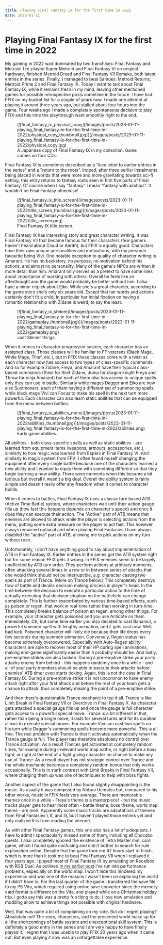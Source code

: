 ```yaml
---
title: Playing Final Fantasy IX for the first time in 2022
date: 2023-01-11
---
```


Playing Final Fantasy IX for the first time in 2022
===================================================

My gaming in 2022 wad dominated by two franchises: Final Fantasy and Metroid.  I
re-played Super Metroid and Final Fantasy VI on original hardware, finished
Metroid Dread and Final Fantasy VII Remake, both latest entries in the series.
Finally, I managed to beat Samues: Metroid Returns, Metroid Prime 2 and Final
Fantasy IX.  Today I want to talk about Final Fantasy IX, while it remains fresh
in my mind, leaving other mentioned games for possible retrospective posts
sometime in the future.  I have had FFIX on my bucket list for a couple of years
now.  I made one attempt at playing it around three years ago, but stalled about
four hours into the game.  Four weeks ago I made a completely spontaneous
decision to play FFIX and this time the playthrough went smoothly right to the
end.

<div class="thumbnail">
<figure>
[![final_fantasy_ix_physical_copy](/images/posts/2023-01-11-playing_final_fantasy-ix-for-the-first-time-in-2022/physical_copy_thumbnail.jpg)](/images/posts/2023-01-11-playing_final_fantasy-ix-for-the-first-time-in-2022/physical_copy.jpg)
<figcaption>A Japanese copy of Final Fantasy IX in my collection.  Game comes on
 four CDs.</figcaption>
</figure>
</div>

Final Fantasy IX is sometimes described as a "love letter to earlier entries in
the series" and a "return to the roots".  Indeed, after three earlier
instalments being placed in worlds that were more and more gravitating towards
sci-fi setting, this entry returns to fantasy roots seen in first five parts of
Final Fantasy.  Of course when I say "fantasy" I mean "fantasy with airships".
It wouldn't be Final Fantasy otherwise!

<div class="thumbnail">
<figure>
[![final_fantasy_ix_title_screen](/images/posts/2023-01-11-playing_final_fantasy-ix-for-the-first-time-in-2022/title_screen_thumbnail.jpg)](/images/posts/2023-01-11-playing_final_fantasy-ix-for-the-first-time-in-2022/title_screen.png)
<figcaption>Final Fantasy IX title screen.</figcaption>
</figure>
</div>

Final Fantasy IX has interesting story and great character writing.  It was
Final Fantasy VII that became famous for their characters (few gamers haven't
heard about Cloud or Aerith), but FFIX is equally good.  Characters have their
own unique personalities and motivations, with my personal favourite being Vivi.
One notable exception to quality of character writing is Amarant.  He has no
backstory, no purpose, no motivation behind his actions, and almost no
personality.  Many of the game's NPCs are written in more detail than him.
Amarant only serves as a pretext to have some lines about importance of working
with others.  Overall he feels like an afterthought and the game would probably
be better without him.  I also have a minor nitpick about Eiko.  While she's a
great character, according to the game story she's only six years old.  Except
that her words and actions certainly don't fit a child.  In particular her
initial fixation on having a romantic relationship with Zidane is weird, to say
the least.

<div class="thumbnail">
<figure>
[![final_fantasy_ix_steiner](/images/posts/2023-01-11-playing_final_fantasy-ix-for-the-first-time-in-2022/gameplay_thumbnail.jpg)](/images/posts/2023-01-11-playing_final_fantasy-ix-for-the-first-time-in-2022/gameplay.png)
<figcaption>Just Steiner things.</figcaption>
</figure>
</div>

When it comes to character progression system, each character has an assigned
class.  Those classes will be familiar to FF veterans (Black Mage, White Mage,
Thief, etc.), but in FFIX these classes come with a twist as each character now
has access to two types of class-specific commands.  And so for example Zidane,
Freya, and Amarant have their typical class-based commands (Steal for thief
Zidane, Jump for dragon knight Freya and Throw for ninja Amarant) but each of
them also has access to unique spells only they can use in battle.  Similarly
white mages Dagger and Eiko are now also Summoners, each of them having a
different set of summoning spells, while black mage Vivi can Focus to make his
spell in the next turn more powerful.  Each character can also learn static
abilities that can be equipped from the menu between battles:

<div class="thumbnail">
<figure>
[![final_fantasy_ix_abilities_menu](/images/posts/2023-01-11-playing_final_fantasy-ix-for-the-first-time-in-2022/abilities_thumbnail.jpg)](/images/posts/2023-01-11-playing_final_fantasy-ix-for-the-first-time-in-2022/abilities.png)
<figcaption>Early game abilities.</figcaption>
</figure>
</div>

All abilities - both class-specific spells as well as static abilities - are
learned from equipment items (weapons, armours, accessories, etc.), similarly to
how magic was learned from Espers in Final Fantasy VI.  And similarly to magic
system from FFVI I often found myself changing the equipment after every single
battle because one of the characters learned a new ability and I wanted to equip
them with something different so that they begin learning a new ability.  There
were moments when this became a bit tedious but overall it wasn't a big deal.
Overall the ability system is fairly simple and doesn't really offer any freedom
when it comes to character builds.

When it comes to battles, Final Fantasy IX uses a classic turn based ATB (Active
Time Battle) system, where characters wait until their action gauge fills up
(how fast this happens depends on character's speed) and once it does they can
execute their action.  The "Active" part of ATB means that enemies are allowed
to attack while the player is selecting actions from the menu, putting some
extra pressure on the player to act fast.  This however always remained optional
and when playing Final Fantasies I have always disabled the "active" part of
ATB, allowing me to pick actions on my turn without rush.

Unfortunately, I don't have anything good to say about implementation of ATB in
Final Fantasy IX.  Earlier entries in the series got the ATB system right but
for some reason FFIX gets it wrong.  In FFIX enemies seem to be largely
unaffected by ATB turn order.  They perform actions at arbitrary moments, often
attacking several times in a row or in between series of attacks that one would
think should not be interruptible, e.g. character casting two spells as part of
Trance. (More on Trance below.)  This completely destroys flow of battle and
derails decision making process in player's head.  In the time between the
decision to execute a particular action to the time of actually executing that
decision situation on the battlefield can change completely.  This is further
exacerbated by various time-based effects, such as poison or regen, that work in
real-time rather than working in turn-time.  This completely breaks balance of
poison an regen, among other things.  For example, your character gets poisoned
and you use Antidote on them immediately.  Oh, but some time earlier you also
decided to cast Bahamut, a powerful summon spell with lengthy animation, and it
gets cast now.  Well, bad luck.  Poisoned character will likely die because
their life drops every few seconds during summon animation.  Conversely, Regen
status has become extremely overpowered.  Especially with Auto-Regen ability
characters are able to recover most of their HP during spell animations, making
end-game significantly easier than it probably should be.  And lastly,
pre-emptive strikes are also broken.  During a pre-emptive strike your party
attacks enemy from behind - this happens randomly once in a while - and all of
your party members should be able to execute their attacks before enemies' ATB
timer even starts ticking.  Again, this is not the case in Final Fantasy IX.
During a pre-emptive strike it is not uncommon to have enemy attack right after
your first attack and before the rest of your team gets a chance to attack, thus
completely missing the point of a pre-emptive strike.

And then there's questionable Trance mechanic to top it all.  Trance is like
Limit Break in Final Fantasy VII or Overdrive in Final Fantasy X.  As character
gets attacked a special gauge fills up and once the gauge is full character gets
access to a powerful special move.  Trance is a bit different in that, rather
than being a single move, it lasts for several turns and for its duration allows
to execute special moves.  For example Vivi can cast two spells on his turn
while Dagger's summoning spells become more powerful.  This is all fine.  The
real problem with Trance is that it activates automatically when the Trance
gauge is full.  The player has therefore absolutely no control over Trance
activation.  As a result Trances get activated at completely random times, for
example during irrelevant world map battle, or right before a boss fight, or
right at the end of a fight giving character no chance to make any use of
Trance.  As a result player has not strategic control over Trance and the whole
mechanic becomes a completely random bonus that only works occasionally.  This
is in stark contrast with Limit Breaks in Final Fantasy VII, where charging them
up was one of techniques to help with boss fights.

Another aspect of the game that I also found slightly disappointing is the
music.  As usually it was composed by Nobuo Uematsu but, compared to his other
works, music in FFIX feels very average.  There are memorable themes once in a
while - Freya's theme is a masterpiece! - but the music tracks player gets to
hear most often - battle theme, boss theme, world map theme - are meh.
Apparently some music tracks are adaptations of themes from Final Fantasies I,
II, and III, but I haven't played those entries yet and only realized this from
reading the internet.

As with other Final Fantasy games, this one also has a lot of sidequests.  I
have to admit I spectacularly missed some of them, including all Chocobo quests.
I also completely ignored the existence of Tetra Master mini card game, which I
found quite confusing and didn't bother to search for rule explanation online.
Despite that the game took me 47 hours start to finish, which is more than it
took me to beat Final Fantasy VII when I replayed it four years ago.  I played
most of Final Fantasy IX by emulating on Recalbox with RGB Dual.  As outlined
[in my earlier
post](https://jstolarek.github.io/posts/2022-12-26-recalbox-rgb-dual-some-impressions-after-six-months-of-usage.html)
I've run into performance problems, especially on the world map.  I won't hide
this hindered my experience and was one of the reasons I wasn't keen on
exploring the world if I didn't have to.  For the last quarter of the game I
transferred the save file to my PS Vita, which required using online save
converter since the memory card format is different on the Vita, and played
while on a Christmas holiday trip.  I gotta say this was a pretty fun thing to
do.  I love how emulation and modding allow to achieve things not possible with
original hardware.

Well, that was quite a bit of complaining on my side.  But do I regret playing?
Absolutely not!  The story, characters, and the presented world make up for all
the shortcomings of battle system and unexceptional skill system.  This is
definitely a good entry in the series and I am very happy to have finally played
it.  I regret that I was unable to play FFIX 20 years ago when it came out.  But
even playing it now was an unforgettable experience.
